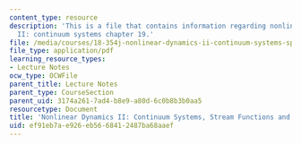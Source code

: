 ```yaml
---
content_type: resource
description: 'This is a file that contains information regarding nonlinear dynamics
  II: continuum systems chapter 19.'
file: /media/courses/18-354j-nonlinear-dynamics-ii-continuum-systems-spring-2015/ef91eb7ae926eb5668412487ba68aaef_MIT18_354JS15_Ch19.pdf
file_type: application/pdf
learning_resource_types:
- Lecture Notes
ocw_type: OCWFile
parent_title: Lecture Notes
parent_type: CourseSection
parent_uid: 3174a261-7ad4-b8e9-a80d-6c0b8b3b0aa5
resourcetype: Document
title: 'Nonlinear Dynamics II: Continuum Systems, Stream Functions and Conformal Maps'
uid: ef91eb7a-e926-eb56-6841-2487ba68aaef
---
```

